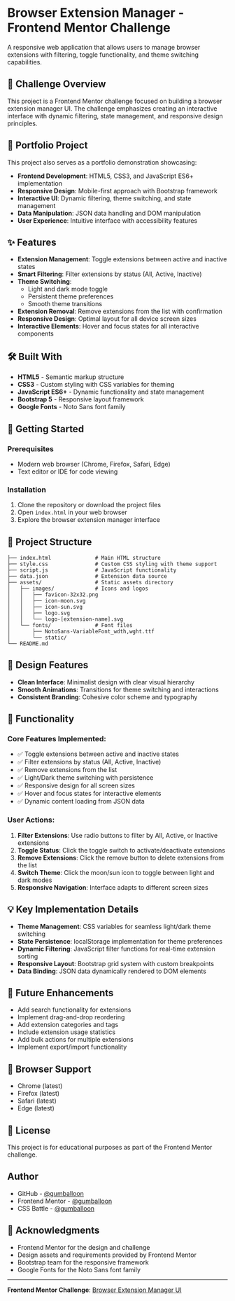 # Browser Extension Manager - Frontend Mentor Challenge

A responsive web application that allows users to manage browser extensions with filtering, toggle functionality, and theme switching capabilities.

## 🎯 Challenge Overview

This project is a Frontend Mentor challenge focused on building a browser extension manager UI. The challenge emphasizes creating an interactive interface with dynamic filtering, state management, and responsive design principles.

## 💼 Portfolio Project

This project also serves as a portfolio demonstration showcasing:
- **Frontend Development**: HTML5, CSS3, and JavaScript ES6+ implementation
- **Responsive Design**: Mobile-first approach with Bootstrap framework
- **Interactive UI**: Dynamic filtering, theme switching, and state management
- **Data Manipulation**: JSON data handling and DOM manipulation
- **User Experience**: Intuitive interface with accessibility features

## ✨ Features

- **Extension Management**: Toggle extensions between active and inactive states
- **Smart Filtering**: Filter extensions by status (All, Active, Inactive)
- **Theme Switching**: 
  - Light and dark mode toggle
  - Persistent theme preferences
  - Smooth theme transitions
- **Extension Removal**: Remove extensions from the list with confirmation
- **Responsive Design**: Optimal layout for all device screen sizes
- **Interactive Elements**: Hover and focus states for all interactive components

## 🛠️ Built With

- **HTML5** - Semantic markup structure
- **CSS3** - Custom styling with CSS variables for theming
- **JavaScript ES6+** - Dynamic functionality and state management
- **Bootstrap 5** - Responsive layout framework
- **Google Fonts** - Noto Sans font family

## 🚀 Getting Started

### Prerequisites

- Modern web browser (Chrome, Firefox, Safari, Edge)
- Text editor or IDE for code viewing

### Installation

1. Clone the repository or download the project files
2. Open `index.html` in your web browser
3. Explore the browser extension manager interface

## 📁 Project Structure

```
├── index.html              # Main HTML structure
├── style.css               # Custom CSS styling with theme support
├── script.js               # JavaScript functionality
├── data.json               # Extension data source
├── assets/                 # Static assets directory
│   ├── images/             # Icons and logos
│   │   ├── favicon-32x32.png
│   │   ├── icon-moon.svg
│   │   ├── icon-sun.svg
│   │   ├── logo.svg
│   │   └── logo-[extension-name].svg
│   └── fonts/              # Font files
│       ├── NotoSans-VariableFont_wdth,wght.ttf
│       └── static/
└── README.md
```

## 🎨 Design Features

- **Clean Interface**: Minimalist design with clear visual hierarchy
- **Smooth Animations**: Transitions for theme switching and interactions
- **Consistent Branding**: Cohesive color scheme and typography

## 🔧 Functionality

### Core Features Implemented:

- ✅ Toggle extensions between active and inactive states
- ✅ Filter extensions by status (All, Active, Inactive)
- ✅ Remove extensions from the list
- ✅ Light/Dark theme switching with persistence
- ✅ Responsive design for all screen sizes
- ✅ Hover and focus states for interactive elements
- ✅ Dynamic content loading from JSON data

### User Actions:

1. **Filter Extensions**: Use radio buttons to filter by All, Active, or Inactive extensions
2. **Toggle Status**: Click the toggle switch to activate/deactivate extensions
3. **Remove Extensions**: Click the remove button to delete extensions from the list
4. **Switch Theme**: Click the moon/sun icon to toggle between light and dark modes
5. **Responsive Navigation**: Interface adapts to different screen sizes

## 💡 Key Implementation Details

- **Theme Management**: CSS variables for seamless light/dark theme switching
- **State Persistence**: localStorage implementation for theme preferences
- **Dynamic Filtering**: JavaScript filter functions for real-time extension sorting
- **Responsive Layout**: Bootstrap grid system with custom breakpoints
- **Data Binding**: JSON data dynamically rendered to DOM elements

## 🌟 Future Enhancements

- Add search functionality for extensions
- Implement drag-and-drop reordering
- Add extension categories and tags
- Include extension usage statistics
- Add bulk actions for multiple extensions
- Implement export/import functionality

## 📱 Browser Support

- Chrome (latest)
- Firefox (latest)
- Safari (latest)
- Edge (latest)

## 📄 License

This project is for educational purposes as part of the Frontend Mentor challenge.

## Author

- GitHub - [@gumballoon](https://github.com/gumballoon)
- Frontend Mentor - [@gumballoon](https://www.frontendmentor.io/profile/gumballoon)
- CSS Battle - [@gumballoon](https://cssbattle.dev/player/gumballoon)

## 🙏 Acknowledgments

- Frontend Mentor for the design and challenge
- Design assets and requirements provided by Frontend Mentor
- Bootstrap team for the responsive framework
- Google Fonts for the Noto Sans font family

---

**Frontend Mentor Challenge**: [Browser Extension Manager UI](https://www.frontendmentor.io/challenges/browser-extension-manager-ui-yNZnOfsMAp)